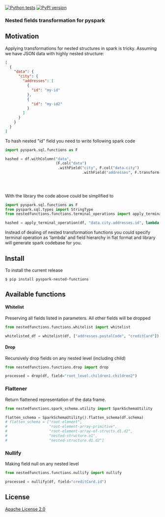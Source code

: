 [![Python tests](https://github.com/golosegor/pyspark-nested-fields-functions/actions/workflows/python-tests.yml/badge.svg)](https://github.com/golosegor/pyspark-nested-fields-functions/actions/workflows/python-tests.yml)
[![PyPI version](https://badge.fury.io/py/pyspark-nested-functions.svg)](https://badge.fury.io/py/pyspark-nested-functions)

### Nested fields transformation for pyspark

## Motivation

Applying transformations for nested structures in spark is tricky.
Assuming we have JSON data with highly nested structure:

```json
[
  {
    "data": {
      "city": {
        "addresses": [
          {
            "id": "my-id"
          },
          {
            "id": "my-id2"
          }
        ]
      }
    }
  }
]
```

To hash nested "id" field you need to write following spark code

```python
import pyspark.sql.functions as F

hashed = df.withColumn("data",
                       (F.col("data")
                        .withField("city", F.col("data.city")
                                   .withField("addresses", F.transform("data.city.addresses",
                                                                       lambda c: c.withField("id",
                                                                                             F.sha2(c.getField("id"),
                                                                                                    256)))))))
```

With the library the code above could be simplified to

```python
import pyspark.sql.functions as F
from pyspark.sql.types import StringType
from nestedfunctions.functions.terminal_operations import apply_terminal_operation

hashed = apply_terminal_operation(df, "data.city.addresses.id", lambda c, t: F.sha2(c.cast(StringType()), 256))
```

Instead of dealing of nested transformation functions you could specify terminal operation as 'lambda' and field
hierarchy in flat format and library will generate spark codebase for you.

## Install

To install the current release

```
$ pip install pyspark-nested-functions
```

## Available functions

#### Whitelist

Preserving all fields listed in parameters. All other fields will be dropped

```python
from nestedfunctions.functions.whitelist import whitelist

whitelisted_df = whitelist(df, ["addresses.postalCode", "creditCard"]) 
```

#### Drop

Recursively drop fields on any nested level (including child)

```python
from nestedfunctions.functions.drop import drop

processed = drop(df, field="root_level.children1.children2")
```

### Flattener

Return flattened representation of the data frame.

```python
from nestedfunctions.spark_schema.utility import SparkSchemaUtility

flatten_schema = SparkSchemaUtility().flatten_schema(df.schema)
# flatten_schema = ["root-element",
#                   "root-element-array-primitive",
#                   "root-element-array-of-structs.d1.d2",
#                   "nested-structure.n1",
#                   "nested-structure.d1.d2"]
```

### Nullify

Making field null on any nested level

```python
from nestedfunctions.functions.nullify import nullify

processed = nullify(df, field="creditCard.id")
```

## License

[Apache License 2.0](LICENSE)